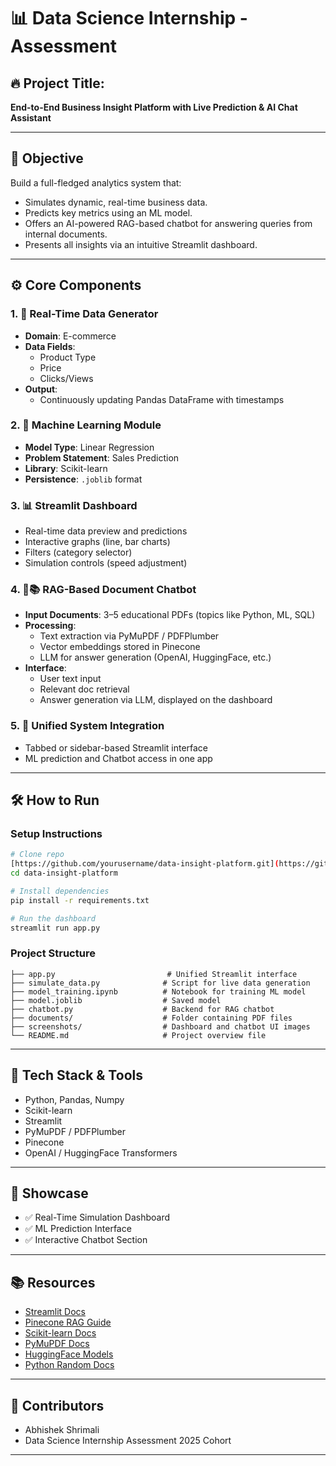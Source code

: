 # 📊 Data Science Internship - Assessment

## 🔥 Project Title:
**End-to-End Business Insight Platform with Live Prediction & AI Chat Assistant**

---

## 📌 Objective
Build a full-fledged analytics system that:
- Simulates dynamic, real-time business data.
- Predicts key metrics using an ML model.
- Offers an AI-powered RAG-based chatbot for answering queries from internal documents.
- Presents all insights via an intuitive Streamlit dashboard.

---

## ⚙️ Core Components

### 1. 🔄 Real-Time Data Generator
- **Domain**: E-commerce
- **Data Fields**:
  - Product Type
  - Price
  - Clicks/Views
- **Output**:
  - Continuously updating Pandas DataFrame with timestamps

### 2. 🧠 Machine Learning Module
- **Model Type**: Linear Regression
- **Problem Statement**: Sales Prediction
- **Library**: Scikit-learn
- **Persistence**: `.joblib` format

### 3. 📊 Streamlit Dashboard
- Real-time data preview and predictions
- Interactive graphs (line, bar charts)
- Filters (category selector)
- Simulation controls (speed adjustment)

### 4. 🤖📚 RAG-Based Document Chatbot
- **Input Documents**: 3–5 educational PDFs (topics like Python, ML, SQL)
- **Processing**:
  - Text extraction via PyMuPDF / PDFPlumber
  - Vector embeddings stored in Pinecone
  - LLM for answer generation (OpenAI, HuggingFace, etc.)
- **Interface**:
  - User text input
  - Relevant doc retrieval
  - Answer generation via LLM, displayed on the dashboard

### 5. 🧩 Unified System Integration
- Tabbed or sidebar-based Streamlit interface
- ML prediction and Chatbot access in one app

---

## 🛠️ How to Run

### Setup Instructions
```bash
# Clone repo
[https://github.com/yourusername/data-insight-platform.git](https://github.com/SageMurphy/End-to-End-Business-Insight-Platform-with-Live-Prediction-AI-Chat-Assistant)
cd data-insight-platform

# Install dependencies
pip install -r requirements.txt

# Run the dashboard
streamlit run app.py
```

### Project Structure
```
├── app.py                         # Unified Streamlit interface
├── simulate_data.py              # Script for live data generation
├── model_training.ipynb          # Notebook for training ML model
├── model.joblib                  # Saved model
├── chatbot.py                    # Backend for RAG chatbot
├── documents/                    # Folder containing PDF files
├── screenshots/                  # Dashboard and chatbot UI images
└── README.md                     # Project overview file
```

---

## 🧰 Tech Stack & Tools
- Python, Pandas, Numpy
- Scikit-learn
- Streamlit
- PyMuPDF / PDFPlumber
- Pinecone
- OpenAI / HuggingFace Transformers

---

## 📸 Showcase
- ✅ Real-Time Simulation Dashboard
- ✅ ML Prediction Interface
- ✅ Interactive Chatbot Section

---

## 📚 Resources
- [Streamlit Docs](https://docs.streamlit.io/)
- [Pinecone RAG Guide](https://www.pinecone.io/learn/retrieval-augmented-generation/)
- [Scikit-learn Docs](https://scikit-learn.org/stable/)
- [PyMuPDF Docs](https://pymupdf.readthedocs.io/)
- [HuggingFace Models](https://huggingface.co/models)
- [Python Random Docs](https://docs.python.org/3/library/random.html)

---

## 👥 Contributors
- Abhishek Shrimali
- Data Science Internship Assessment 2025 Cohort

---

 

